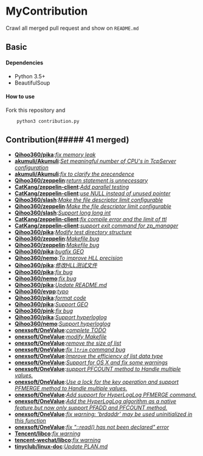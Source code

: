 
# MyContribution
Crawl all merged pull request and show on `README.md`

## Basic

#### Dependencies
 * Python 3.5+
 * BeautifulSoup

#### How to use
Fork this repository and 
        
        python3 contribution.py

## Contribution(##### 41 merged)
 * [**Qihoo360/pika**](https://github.com/Qihoo360/pika):[*fix memory leak*](https://github.com/Qihoo360/pika/pull/98)
 * [**akumuli/Akumuli**](https://github.com/akumuli/Akumuli):[*Set meaningful number of CPU's in TcpServer configuration*](https://github.com/akumuli/Akumuli/pull/184)
 * [**akumuli/Akumuli**](https://github.com/akumuli/Akumuli):[*fix to clarify the precendence*](https://github.com/akumuli/Akumuli/pull/182)
 * [**Qihoo360/zeppelin**](https://github.com/Qihoo360/zeppelin):[*return statement is unnecessary*](https://github.com/Qihoo360/zeppelin/pull/6)
 * [**CatKang/zeppelin-client**](https://github.com/CatKang/zeppelin-client):[*Add parallel testing*](https://github.com/CatKang/zeppelin-client/pull/4)
 * [**CatKang/zeppelin-client**](https://github.com/CatKang/zeppelin-client):[*use NULL instead of unused pointer*](https://github.com/CatKang/zeppelin-client/pull/3)
 * [**Qihoo360/slash**](https://github.com/Qihoo360/slash):[*Make the file descriptor limit configurable*](https://github.com/Qihoo360/slash/pull/3)
 * [**Qihoo360/zeppelin**](https://github.com/Qihoo360/zeppelin):[*Make the file descriptor limit configurable*](https://github.com/Qihoo360/zeppelin/pull/5)
 * [**Qihoo360/slash**](https://github.com/Qihoo360/slash):[*Support long long int*](https://github.com/Qihoo360/slash/pull/2)
 * [**CatKang/zeppelin-client**](https://github.com/CatKang/zeppelin-client):[*fix compile error and the limit of ttl*](https://github.com/CatKang/zeppelin-client/pull/2)
 * [**CatKang/zeppelin-client**](https://github.com/CatKang/zeppelin-client):[*support exit command for zp_manager*](https://github.com/CatKang/zeppelin-client/pull/1)
 * [**Qihoo360/pika**](https://github.com/Qihoo360/pika):[*Modify test directory structure*](https://github.com/Qihoo360/pika/pull/90)
 * [**Qihoo360/zeppelin**](https://github.com/Qihoo360/zeppelin):[*Makefile bug*](https://github.com/Qihoo360/zeppelin/pull/4)
 * [**Qihoo360/zeppelin**](https://github.com/Qihoo360/zeppelin):[*Makefile bug*](https://github.com/Qihoo360/zeppelin/pull/3)
 * [**Qihoo360/pika**](https://github.com/Qihoo360/pika):[*bugfix GEO*](https://github.com/Qihoo360/pika/pull/77)
 * [**Qihoo360/nemo**](https://github.com/Qihoo360/nemo):[*To improve HLL precision*](https://github.com/Qihoo360/nemo/pull/8)
 * [**Qihoo360/pika**](https://github.com/Qihoo360/pika):[*修改HLL测试文件*](https://github.com/Qihoo360/pika/pull/74)
 * [**Qihoo360/pika**](https://github.com/Qihoo360/pika):[*fix bug*](https://github.com/Qihoo360/pika/pull/72)
 * [**Qihoo360/nemo**](https://github.com/Qihoo360/nemo):[*fix bug*](https://github.com/Qihoo360/nemo/pull/7)
 * [**Qihoo360/pika**](https://github.com/Qihoo360/pika):[*Update README.md*](https://github.com/Qihoo360/pika/pull/71)
 * [**Qihoo360/evpp**](https://github.com/Qihoo360/evpp):[*typo*](https://github.com/Qihoo360/evpp/pull/1)
 * [**Qihoo360/pika**](https://github.com/Qihoo360/pika):[*format code*](https://github.com/Qihoo360/pika/pull/66)
 * [**Qihoo360/pika**](https://github.com/Qihoo360/pika):[*Support GEO*](https://github.com/Qihoo360/pika/pull/59)
 * [**Qihoo360/pink**](https://github.com/Qihoo360/pink):[*fix bug*](https://github.com/Qihoo360/pink/pull/3)
 * [**Qihoo360/pika**](https://github.com/Qihoo360/pika):[*Support hyperloglog*](https://github.com/Qihoo360/pika/pull/56)
 * [**Qihoo360/nemo**](https://github.com/Qihoo360/nemo):[*Support hyperloglog*](https://github.com/Qihoo360/nemo/pull/6)
 * [**onexsoft/OneValue**](https://github.com/onexsoft/OneValue):[*complete TODO*](https://github.com/onexsoft/OneValue/pull/21)
 * [**onexsoft/OneValue**](https://github.com/onexsoft/OneValue):[*modify Makefile*](https://github.com/onexsoft/OneValue/pull/20)
 * [**onexsoft/OneValue**](https://github.com/onexsoft/OneValue):[*remove the size of list*](https://github.com/onexsoft/OneValue/pull/19)
 * [**onexsoft/OneValue**](https://github.com/onexsoft/OneValue):[*fix `ltrim` command bug*](https://github.com/onexsoft/OneValue/pull/17)
 * [**onexsoft/OneValue**](https://github.com/onexsoft/OneValue):[*Improve the efficiency of list data type*](https://github.com/onexsoft/OneValue/pull/16)
 * [**onexsoft/OneValue**](https://github.com/onexsoft/OneValue):[*Support for OS X and fix some warnings*](https://github.com/onexsoft/OneValue/pull/15)
 * [**onexsoft/OneValue**](https://github.com/onexsoft/OneValue):[*support PFCOUNT method to Handle multiple values.*](https://github.com/onexsoft/OneValue/pull/12)
 * [**onexsoft/OneValue**](https://github.com/onexsoft/OneValue):[*Use a lock for the key operation and support PFMERGE  method  to Handle multiple values.*](https://github.com/onexsoft/OneValue/pull/9)
 * [**onexsoft/OneValue**](https://github.com/onexsoft/OneValue):[*Add support for HyperLogLog PFMERGE command.*](https://github.com/onexsoft/OneValue/pull/8)
 * [**onexsoft/OneValue**](https://github.com/onexsoft/OneValue):[*Add the HyperLogLog algorithm as a native feature,but now only support PFADD and PFCOUNT method.*](https://github.com/onexsoft/OneValue/pull/6)
 * [**onexsoft/OneValue**](https://github.com/onexsoft/OneValue):[*fix warning: ‘brdaddr’ may be used uninitialized in this function*](https://github.com/onexsoft/OneValue/pull/3)
 * [**onexsoft/OneValue**](https://github.com/onexsoft/OneValue):[*fix "::read() has not been declared" error*](https://github.com/onexsoft/OneValue/pull/1)
 * [**Tencent/libco**](https://github.com/Tencent/libco):[*fix warning*](https://github.com/Tencent/libco/pull/1)
 * [**tencent-wechat/libco**](https://github.com/tencent-wechat/libco):[*fix warning*](https://github.com/tencent-wechat/libco/pull/1)
 * [**tinyclub/linux-doc**](https://github.com/tinyclub/linux-doc):[*Update PLAN.md*](https://github.com/tinyclub/linux-doc/pull/5)

